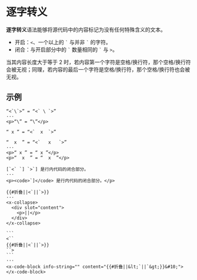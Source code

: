 # 逐字转义

**逐字转义**语法能够将源代码中的内容标记为没有任何特殊含义的文本。

- 开启：`<`、一个以上的 `` ` `` 与并非 `` ` `` 的字符。
- 闭合：与开启部分中的 `` ` `` 数量相同的 `` ` `` 与 `>`。

当其内容长度大于等于 2 时，若内容第一个字符是空格/换行符，那个空格/换行符<wbr />
会被无视；同理，若内容的最后一个字符是空格/换行符，那个空格/换行符也会被无视。

## 示例

```example
“<`\`>” = “<` \ `>”
···
<p>“\” = “\”</p>
```

```example
“ x ” = “<`  x  `>”

“  x  ” = “<`   x   `>”
···
<p>“ x ” = “ x ”</p>
<p>“  x  ” = “  x  ”</p>
```

```example
[`<` `] `>`] 是行内代码的闭合部分。
···
<p><code>`]</code> 是行内代码的闭合部分。</p>
```

```example
{{#折叠||<`||`>}}
···
<x-collapse>
  <div slot="content">
    <p>||</p>
  </div>
</x-collapse>
```

````example
```
<``
{{#折叠||<`||`>}}
``>
```
···
<x-code-block info-string="" content="{{#折叠||&lt;`||`&gt;}}&#10;"></x-code-block>
````
